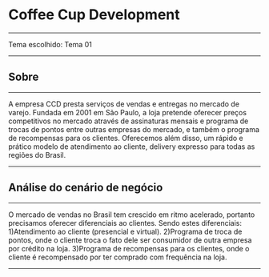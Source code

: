 # Coffee Cup Development
****
Tema escolhido: Tema 01
****

## Sobre

***
A empresa CCD presta serviços de vendas e entregas no mercado de varejo.
Fundada em 2001 em São Paulo, a loja pretende oferecer preços competitivos no mercado através de assinaturas mensais e programa de
trocas de pontos entre outras empresas do mercado, e também o programa de recompensas para os clientes.
Oferecemos além disso, um rápido e prático modelo de  atendimento ao cliente, delivery expresso para todas as regiões do Brasil.
****

## Análise do cenário de negócio
****
O mercado de vendas no Brasil tem crescido em ritmo acelerado, portanto precisamos oferecer diferenciais ao clientes.
Sendo estes diferenciais:
1)Atendimento ao cliente (presencial e virtual).
2)Programa de troca de pontos, onde o cliente troca o fato dele ser consumidor de outra empresa por crédito na loja.
3)Programa de recompensas para os clientes, onde o cliente é recompensado por ter comprado com frequência na loja.

****




